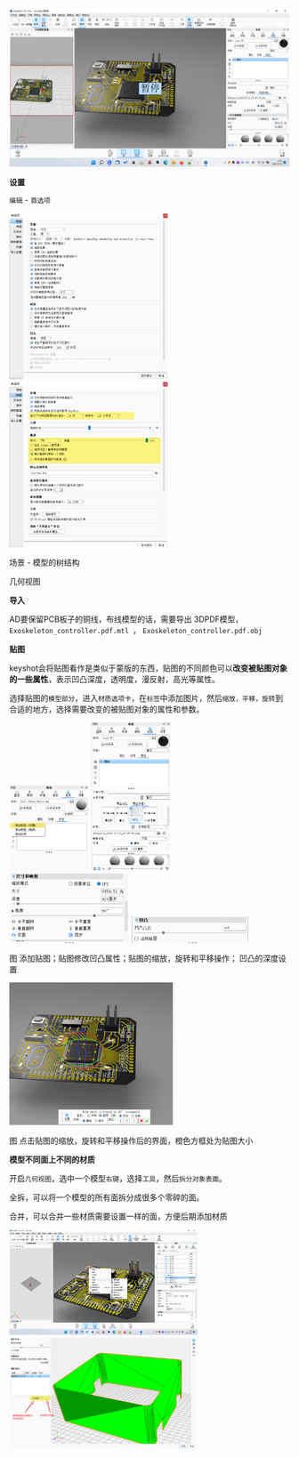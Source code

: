 

![](keyshot.assets/image-20220314005131016.png)



**设置** 

`编辑` - `首选项` 

<img src="keyshot.assets/image-20220314004303900.png" style="zoom: 33%;" />   <img src="keyshot.assets/image-20220314004404716.png" style="zoom:33%;" />  



场景 - 模型的树结构

几何视图



**导入**

AD要保留PCB板子的铜线，布线模型的话，需要导出 3DPDF模型， `Exoskeleton_controller.pdf.mtl `， `Exoskeleton_controller.pdf.obj`



**贴图** 

keyshot会将贴图看作是类似于蒙版的东西，贴图的不同颜色可以**改变被贴图对象的一些属性**，表示凹凸深度，透明度，漫反射，高光等属性。

选择贴图的`模型部分`，进入`材质选项卡`，在`标签`中添加图片，然后`缩放，平移，旋转`到合适的地方，选择需要改变的被贴图对象的属性和参数。

<img src="keyshot.assets/image-20220314001925904.png" style="zoom: 33%;" />    <img src="keyshot.assets/image-20220314004653616.png" style="zoom: 33%;" /> <img src="keyshot.assets/image-20220314004801644.png" style="zoom:50%;" />  <img src="keyshot.assets/image-20220314004831578.png" style="zoom: 50%;" />

图  添加贴图；贴图修改凹凸属性；贴图的缩放，旋转和平移操作； 凹凸的深度设置

<img src="keyshot.assets/image-20220314005024856.png" style="zoom: 33%;" /> 

图 点击贴图的缩放，旋转和平移操作后的界面，橙色方框处为贴图大小



**模型不同面上不同的材质** 

开启`几何视图`，选中一个模型`右键`，选择`工具`，然后`拆分对象表面`。

全拆，可以将一个模型的所有面拆分成很多个零碎的面。

合并，可以合并一些材质需要设置一样的面，方便后期添加材质

<img src="keyshot.assets/image-20220314001032171.png" style="zoom: 33%;" /> 

<img src="keyshot.assets/image-20220314001352659.png" style="zoom: 33%;" /> 